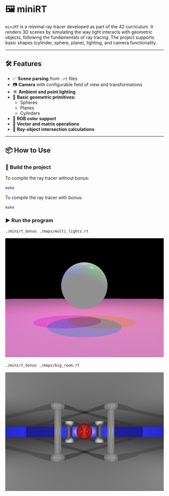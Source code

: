 # 🖼️ miniRT

`miniRT` is a minimal ray tracer developed as part of the 42 curriculum. It renders 3D scenes by simulating the way light interacts with geometric objects, following the fundamentals of ray tracing. The project supports basic shapes (cylinder, sphere, plane), lighting, and camera functionality.

---

## 🛠️ Features

- ✅ **Scene parsing** from `.rt` files  
- 📷 **Camera** with configurable field of view and transformations  
- ☀️ **Ambient and point lighting**
- 🔺 **Basic geometric primitives:**
  - Spheres
  - Planes
  - Cylinders
- 🌈 **RGB color support**
- 🧮 **Vector and matrix operations**
- 🧪 **Ray-object intersection calculations**

---

## 📦 How to Use

### 🔧 Build the project
To compile the ray tracer without bonus:

```bash
make
```

To compile the ray tracer with bonus:

```bash
make
```

### ▶️ Run the program

```bash
./minirt_bonus ./maps/multi_lights.rt
```

![img](./img/multi_lights.png)

```bash
./minirt_bonus ./maps/big_room.rt
```

![img](./img/big_room.png)